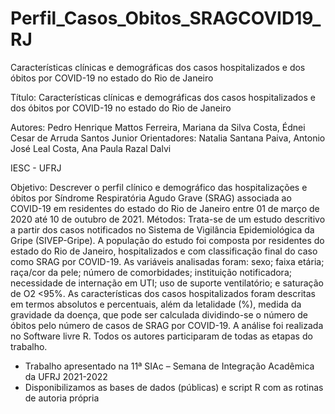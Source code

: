 # Perfil_Casos_Obitos_SRAGCOVID19_RJ
Características clínicas e demográficas dos casos hospitalizados e dos óbitos por COVID-19 no estado do Rio de Janeiro


Título: Características clínicas e demográficas dos casos hospitalizados e dos óbitos por COVID-19 no estado do Rio de Janeiro

Autores: Pedro Henrique Mattos Ferreira, Mariana da Silva Costa, Édnei Cesar de Arruda Santos Junior
Orientadores: Natalia Santana Paiva, Antonio José Leal Costa, Ana Paula Razal Dalvi

IESC - UFRJ

Objetivo: Descrever o perfil clínico e demográfico das hospitalizações e óbitos por Síndrome  Respiratória Agudo Grave (SRAG) associada ao COVID-19 em residentes do estado do Rio de Janeiro entre 01 de março de 2020 até 10 de outubro de 2021. Métodos: Trata-se de um estudo descritivo a partir dos casos notificados no Sistema de Vigilância Epidemiológica da Gripe (SIVEP-Gripe). A população do estudo foi composta por residentes do estado do Rio de Janeiro, hospitalizados e com classificação final do caso como SRAG por COVID-19. As variáveis analisadas foram: sexo; faixa etária; raça/cor da pele; número de comorbidades; instituição notificadora; necessidade de internação em UTI; uso de suporte ventilatório; e saturação de O2 <95%. As características dos casos hospitalizados foram descritas em termos absolutos e percentuais, além da letalidade (%), medida da gravidade da doença, que pode ser calculada dividindo-se o número de óbitos pelo número de casos de SRAG por COVID-19. A análise foi realizada no Software livre R. Todos os autores participaram de todas as etapas do trabalho.


- Trabalho apresentado na 11ª SIAc – Semana de Integração Acadêmica da UFRJ 2021-2022
- Disponibilizamos as bases de dados (públicas) e script R com as rotinas de autoria própria
